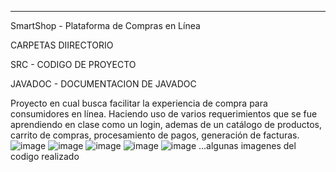 
--------------------------------------------------------------------------------------------------------------------------------------------------------

SmartShop - Plataforma de Compras en Línea

CARPETAS DIIRECTORIO

SRC - CODIGO DE PROYECTO

JAVADOC - DOCUMENTACION DE JAVADOC 


Proyecto en cual busca facilitar la experiencia de compra para consumidores en línea. 
Haciendo uso de varios requerimientos que se fue aprendiendo en clase como un login, ademas de un catálogo de productos, carrito de compras, procesamiento de pagos, generación de facturas.
![image](https://github.com/user-attachments/assets/c16ee218-ebc2-4fd2-8f9c-178998607ce4)
![image](https://github.com/user-attachments/assets/45d5df1e-b80d-46a4-b35d-061fb000bba4)
![image](https://github.com/user-attachments/assets/0481d1fd-7f26-4356-9be4-7bc342860957)
![image](https://github.com/user-attachments/assets/661f9e58-0438-4a8f-96da-3bda60b4a7f2)
![image](https://github.com/user-attachments/assets/d46fd47e-8c5c-4102-bd4c-4e7e7d2e28c1)
...algunas imagenes del codigo realizado



